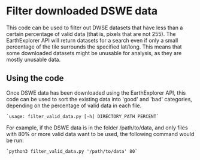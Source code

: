 # Filter downloaded DSWE data

This code can be used to filter out DWSE datasets that have less than a certain percentage of valid data (that is, pixels that are not 255). The EarthExplorer API will return datasets for a search even if only a small percentage of the tile surrounds the specified lat/long. This means that some downloaded datasets might be unusable for analysis, as they are mostly unusable data.

## Using the code

Once DSWE data has been downloaded using the EarthExplorer API, this code can be used to sort the existing data into 'good' and 'bad' categories, depending on the percentage of valid data in each file.

    `usage: filter_valid_data.py [-h] DIRECTORY_PATH PERCENT`

For example, if the DSWE data is in the folder /path/to/data, and only files with 80% or more valid data want to be used, the following command would be run:

    `python3 filter_valid_data.py '/path/to/data' 80`

